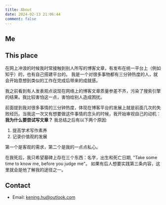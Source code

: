 ```yaml
---
title: About
date: 2024-02-13 21:06:44
comment: false
---
```


## Me


## This place

在网上冲浪的时候我时常接触到别人所写的博客文章，有发布在统一平台上（例如知乎）的，也有自己搭建平台的。
我是一个对很多事物都有三分钟热度的人，就会开始意想到类似的工作在完成后带来的成就感。

我之前看到有人发表观点说现在网络上的博客文章质量参差不齐，污染了搜索引擎的结果。我比较害怕这一点，害怕给别人造成困扰。

前面提到我对很多事情的三分钟热度，体现在博客平台的发展上就是前面几次的失败经历。当我这一次又有想要做这件事情的念头的时候，我开始审视自己的动机：
**我为什么要尝试写文章？**
我总结之后有以下两个原因:

1. 提高学术写作素养
2. 记录价值观的发展

第一个是客观的需求，第二个是我的一点点私心。

在我死后，我只希望墓碑上存在三个东西：名字，出生和死亡日期, "Take some time to know me, before you judge me"。
如果有后人想要实践第三条内容，这里就会是他了解我的途径之一。

## Contact

- Email: [kening.hu@outlook.com](mailto:kening.hu@outlook.com)